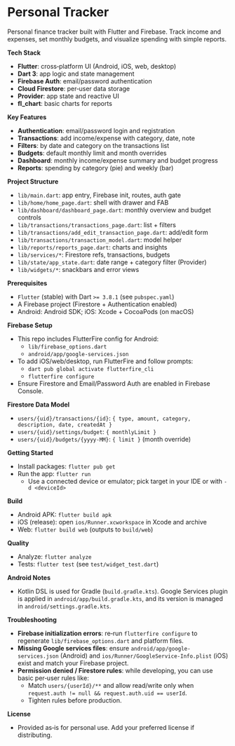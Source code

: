 # Personal Tracker

Personal finance tracker built with Flutter and Firebase. Track income and expenses, set monthly budgets, and visualize spending with simple reports.

**Tech Stack**
- **Flutter**: cross‑platform UI (Android, iOS, web, desktop)
- **Dart 3**: app logic and state management
- **Firebase Auth**: email/password authentication
- **Cloud Firestore**: per‑user data storage
- **Provider**: app state and reactive UI
- **fl_chart**: basic charts for reports

**Key Features**
- **Authentication**: email/password login and registration
- **Transactions**: add income/expense with category, date, note
- **Filters**: by date and category on the transactions list
- **Budgets**: default monthly limit and month overrides
- **Dashboard**: monthly income/expense summary and budget progress
- **Reports**: spending by category (pie) and weekly (bar)

**Project Structure**
- `lib/main.dart`: app entry, Firebase init, routes, auth gate
- `lib/home/home_page.dart`: shell with drawer and FAB
- `lib/dashboard/dashboard_page.dart`: monthly overview and budget controls
- `lib/transactions/transactions_page.dart`: list + filters
- `lib/transactions/add_edit_transaction_page.dart`: add/edit form
- `lib/transactions/transaction_model.dart`: model helper
- `lib/reports/reports_page.dart`: charts and insights
- `lib/services/*`: Firestore refs, transactions, budgets
- `lib/state/app_state.dart`: date range + category filter (Provider)
- `lib/widgets/*`: snackbars and error views

**Prerequisites**
- `Flutter` (stable) with Dart `>= 3.8.1` (see `pubspec.yaml`)
- A Firebase project (Firestore + Authentication enabled)
- Android: Android SDK; iOS: Xcode + CocoaPods (on macOS)

**Firebase Setup**
- This repo includes FlutterFire config for Android:
  - `lib/firebase_options.dart`
  - `android/app/google-services.json`
- To add iOS/web/desktop, run FlutterFire and follow prompts:
  - `dart pub global activate flutterfire_cli`
  - `flutterfire configure`
- Ensure Firestore and Email/Password Auth are enabled in Firebase Console.

**Firestore Data Model**
- `users/{uid}/transactions/{id}`: `{ type, amount, category, description, date, createdAt }`
- `users/{uid}/settings/budget`: `{ monthlyLimit }`
- `users/{uid}/budgets/{yyyy-MM}`: `{ limit }` (month override)

**Getting Started**
- Install packages: `flutter pub get`
- Run the app: `flutter run`
  - Use a connected device or emulator; pick target in your IDE or with `-d <deviceId>`

**Build**
- Android APK: `flutter build apk`
- iOS (release): open `ios/Runner.xcworkspace` in Xcode and archive
- Web: `flutter build web` (outputs to `build/web`)

**Quality**
- Analyze: `flutter analyze`
- Tests: `flutter test` (see `test/widget_test.dart`)

**Android Notes**
- Kotlin DSL is used for Gradle (`build.gradle.kts`). Google Services plugin is applied in `android/app/build.gradle.kts`, and its version is managed in `android/settings.gradle.kts`.

**Troubleshooting**
- **Firebase initialization errors**: re‑run `flutterfire configure` to regenerate `lib/firebase_options.dart` and platform files.
- **Missing Google services files**: ensure `android/app/google-services.json` (Android) and `ios/Runner/GoogleService-Info.plist` (iOS) exist and match your Firebase project.
- **Permission denied / Firestore rules**: while developing, you can use basic per‑user rules like:
  - Match `users/{userId}/**` and allow read/write only when `request.auth != null && request.auth.uid == userId`.
  - Tighten rules before production.

**License**
- Provided as‑is for personal use. Add your preferred license if distributing.
